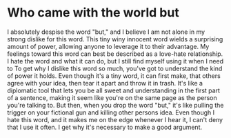 
<h1>Who came with the world but</h1>
I absolutely despise the word "but," and I believe I am not alone in my strong dislike for this word. This tiny winy innocent word wields a surprising amount of power, allowing anyone to leverage it to their advantage.
My feelings toward this word can best be described as a love-hate relationship. I hate the word and what it can do, but I still find myself using it when I need to
To get why I dislike this word so much, you've got to understand the kind of power it holds. Even though it's a tiny word, it can first make, that others agree with your idea, then tear it apart and throw it in trash. 
It's like a diplomatic tool that lets you be all sweet and understanding in the first part of a sentence, making it seem like you're on the same page as the person you're talking to. But then, when you drop the word "but," it's like pulling the trigger on your fictional gun and killing other persons idea.
Even though I hate this word, and it makes me on the edge  whenever I hear it, I can't deny that I use it often. I get why it's necessary to make a good argument.
